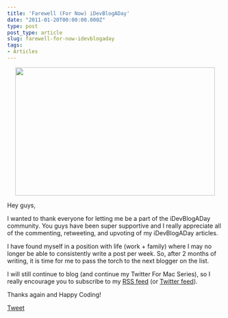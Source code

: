 ```yaml
---
title: 'Farewell (For Now) iDevBlogADay'
date: "2011-01-20T00:00:00.000Z"
type: post 
post_type: article
slug: farewell-for-now-idevblogaday
tags: 
- Articles
---
```

<p style="text-align: center;">
  <a href="/uploads/2011/44696226_farewell_ap466.jpeg"><img class="alignnone size-full wp-image-1407" title="_44696226_farewell_ap466" src="/uploads/2011/44696226_farewell_ap466.jpeg" alt="" width="466" height="300" /></a>
</p>

Hey guys,

I wanted to thank everyone for letting me be a part of the iDevBlogADay community. You guys have been super supportive and I really appreciate all of the commenting, retweeting, and upvoting of my iDevBlogADay articles.

I have found myself in a position with life (work + family) where I may no longer be able to consistently write a post per week. So, after 2 months of writing, it is time for me to pass the torch to the next blogger on the list.

I will still continue to blog (and continue my Twitter For Mac Series), so I really encourage you to subscribe to my [RSS feed][1] (or [Twitter feed][2]).

Thanks again and Happy Coding!

<div style="">
  <a href="http://twitter.com/share" class="twitter-share-button" data-count="horizontal" data-text="Farewell (For Now) iDevBlogADay" data-url="http://brandontreb.com/farewell-for-now-idevblogaday"  data-via="brandontreb" data-related="brandontreb:">Tweet</a>
</div>

 [1]: http://feeds2.feedburner.com/brandontreb
 [2]: http://twitter.com/brandontreb
